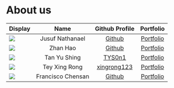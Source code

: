 # About us

Display | Name | Github Profile | Portfolio 
--------|:----:|:--------------:|:---------:
![](https://via.placeholder.com/100.png?text=Photo) | Jusuf Nathanael | [Github](https://github.com/jusufnathanael) | [Portfolio](docs/team/johndoe.md)
![](https://i.imgur.com/M9W68d1.jpg) | Zhan Hao | [Github](https://github.com/Speedweener/tp) | [Portfolio](docs/team/johndoe.md)
![](https://via.placeholder.com/100.png?text=Photo) | Tan Yu Shing | [TYS0n1](https://github.com/TYS0n1) | [Portfolio](docs/team/johndoe.md)
![](https://via.placeholder.com/100.png?text=Photo) | Tey Xing Rong | [xingrong123](https://github.com/xingrong123) | [Portfolio](docs/team/johndoe.md)
![](https://via.placeholder.com/100.png?text=Photo) | Francisco Chensan | [Github](https://github.com/) | [Portfolio](docs/team/johndoe.md)

